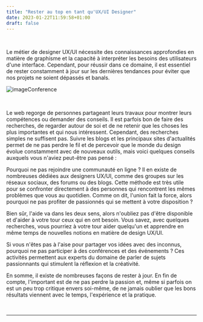 ```yaml
---
title: "Rester au top en tant qu'UX/UI Designer"
date: 2023-01-22T11:59:58+01:00
draft: false
---
```


&nbsp;

Le métier de designer UX/UI nécessite des connaissances approfondies en matière de graphisme et la capacité à interpréter les besoins des utilisateurs d'une interface. Cependant, pour réussir dans ce domaine, il est essentiel de rester constamment à jour sur les dernières tendances pour éviter que nos projets ne soient dépassés et banals.

![imageConference](/labVeilleTech/images/conference.jpg "Conférence")

&nbsp;

Le web regorge de personnes partageant leurs travaux pour montrer leurs compétences ou demander des conseils. Il est parfois bon de faire des recherches, de regarder autour de soi et de ne retenir que les choses les plus importantes et qui nous intéressent. Cependant, des recherches simples ne suffisent pas. Suivre les blogs et les principaux sites d'actualités permet de ne pas perdre le fil et de percevoir que le monde du design évolue constamment avec de nouveaux outils, mais voici quelques conseils auxquels vous n'aviez peut-être pas pensé :

Pourquoi ne pas rejoindre une communauté en ligne ? Il en existe de nombreuses dédiées aux designers UX/UI, comme des groupes sur les réseaux sociaux, des forums ou des blogs. Cette méthode est très utile pour se confronter directement à des personnes qui rencontrent les mêmes problèmes que vous au quotidien. Comme on dit, l'union fait la force, alors pourquoi ne pas profiter de passionnés qui se mettent à votre disposition ?

Bien sûr, l'aide va dans les deux sens, alors n'oubliez pas d'être disponible et d'aider à votre tour ceux qui en ont besoin. Vous savez, avec quelques recherches, vous pourriez à votre tour aider quelqu'un et apprendre en même temps de nouvelles notions en matière de design UX/UI.

Si vous n'êtes pas à l'aise pour partager vos idées avec des inconnus, pourquoi ne pas participer à des conférences et des événements ? Ces activités permettent aux experts du domaine de parler de sujets passionnants qui stimulent la réflexion et la créativité.

En somme, il existe de nombreuses façons de rester à jour. En fin de compte, l'important est de ne pas perdre la passion et, même si parfois on est un peu trop critique envers soi-même, de ne jamais oublier que les bons résultats viennent avec le temps, l'expérience et la pratique.


&nbsp;

***